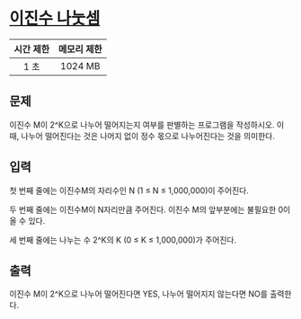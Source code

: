 # [이진수 나눗셈](https://www.acmicpc.net/problem/22950)

| 시간 제한 | 메모리 제한 |
| :-------: | :---------: |
| 1 초      | 1024 MB     |

## 문제

이진수 M이 2^K으로 나누어 떨어지는지 여부를 판별하는 프로그램을 작성하시오. 이 때, 나누어 떨어진다는 것은 나머지 없이 정수 몫으로 나누어진다는 것을 의미한다.


## 입력

첫 번째 줄에는 이진수M의 자리수인 N (1 ≤ N ≤ 1,000,000)이 주어진다.

두 번째 줄에는 이진수M이 N자리만큼 주어진다. 이진수 M의 앞부분에는 불필요한 0이 올 수 있다.

세 번째 줄에는 나누는 수 2^K의 K (0 ≤ K ≤ 1,000,000)가 주어진다.


## 출력

이진수 M이 2^K으로 나누어 떨어진다면 YES, 나누어 떨어지지 않는다면 NO를 출력한다.

